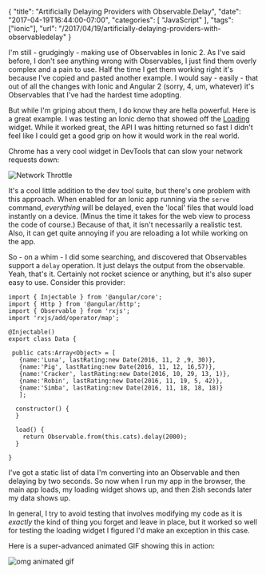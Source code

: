
{
	"title": "Artificially Delaying Providers with Observable.Delay",
	"date": "2017-04-19T16:44:00-07:00",
	"categories": [
		"JavaScript"
	],
	"tags": ["ionic"],
	"url": "/2017/04/19/artificially-delaying-providers-with-observabledelay"
}

I'm still - grudgingly - making use of Observables in Ionic 2. As I've said before, I don't see anything wrong with Observables, I just find them overly complex and a pain to use. Half the time I get them working right it's because I've copied and pasted another example. I would say - easily - that out of all the changes with Ionic and Angular 2 (sorry, 4, um, whatever) it's Observables that I've had the hardest time adopting.

But while I'm griping about them, I do know they are hella powerful. Here is a great example. I was testing an Ionic demo that showed off the [Loading](http://ionicframework.com/docs/components/#loading) widget. While it worked great, the API I was hitting returned so fast I didn't feel like I could get a good grip on how it would work in the real world.

Chrome has a very cool widget in DevTools that can slow your network requests down:

![Network Throttle](https://static.raymondcamden.com/images/2017/4/delay1.png)

It's a cool little addition to the dev tool suite, but there's one problem with this approach. When enabled for an Ionic app running via the `serve` command, *everything* will be delayed, even the 'local' files that would load instantly on a device. (Minus the time it takes for the web view to process the code of course.) Because of that, it isn't necessarily a realistic test. Also, it can get quite annoying if you are reloading a lot while working on the app. 

So - on a whim - I did some searching, and discovered that Observables support a `delay` operation. It just delays the output from the observable. Yeah, that's it. Certainly not rocket science or anything, but it's also super easy to use. Consider this provider:

<pre><code class="language-javascript">import { Injectable } from &#x27;@angular&#x2F;core&#x27;;
import { Http } from &#x27;@angular&#x2F;http&#x27;;
import { Observable } from &#x27;rxjs&#x27;;
import &#x27;rxjs&#x2F;add&#x2F;operator&#x2F;map&#x27;;

@Injectable()
export class Data {

 public cats:Array&lt;Object&gt; = [
   {name:&#x27;Luna&#x27;, lastRating:new Date(2016, 11, 2 ,9, 30)},
   {name:&#x27;Pig&#x27;, lastRating:new Date(2016, 11, 12, 16,57)},
   {name:&#x27;Cracker&#x27;, lastRating:new Date(2016, 10, 29, 13, 1)},
   {name:&#x27;Robin&#x27;, lastRating:new Date(2016, 11, 19, 5, 42)},
   {name:&#x27;Simba&#x27;, lastRating:new Date(2016, 11, 18, 18, 18)}
   ];

  constructor() {
  }

  load() {
    return Observable.from(this.cats).delay(2000);
  }

}
</code></pre>

I've got a static list of data I'm converting into an Observable and then delaying by two seconds. So now when I run my app in the browser, the main app loads, my loading widget shows up, and then 2ish seconds later my data shows up. 

In general, I try to avoid testing that involves modifying my code as it is *exactly* the kind of thing you forget and leave in place, but it worked so well for testing the loading widget I figured I'd make an exception in this case.

Here is a super-advanced animated GIF showing this in action:

![omg animated gif](https://static.raymondcamden.com/images/2017/4/licecap1.gif)